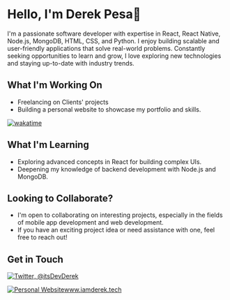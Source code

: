 # Hello, I'm Derek Pesa👋

I'm a passionate software developer with expertise in React, React Native, Node.js, MongoDB, HTML, CSS, and Python. I enjoy building scalable and user-friendly applications that solve real-world problems. Constantly seeking opportunities to learn and grow, I love exploring new technologies and staying up-to-date with industry trends.

## What I'm Working On

<!-- - Currently developing a React Native mobile app for task management. -->
- Freelancing on Clients' projects
- Building a personal website to showcase my portfolio and skills.
<!-- - Contributing to open-source projects to collaborate with the community. -->
[![wakatime](https://wakatime.com/badge/user/c9237066-75b2-4230-87f6-f0cc423550d0.svg)](https://wakatime.com/@c9237066-75b2-4230-87f6-f0cc423550d0)

## What I'm Learning

- Exploring advanced concepts in React for building complex UIs.
- Deepening my knowledge of backend development with Node.js and MongoDB.
<!-- - Diving into data analysis and visualization using Python. -->

## Looking to Collaborate?

- I'm open to collaborating on interesting projects, especially in the fields of mobile app development and web development.
- If you have an exciting project idea or need assistance with one, feel free to reach out!

## Get in Touch

[![Twitter](https://img.icons8.com/color/48/000000/twitter--v2.png), @itsDevDerek](https://twitter.com/itsdevderek)
<!-- [![LinkedIn](https://img.icons8.com/color/48/000000/linkedin.png)](https://www.linkedin.com/in/your-profile) -->
[![Personal Website](https://img.icons8.com/color/48/000000/domain--v1.png)](https://www.iamderek.tech)www.iamderek.tech

